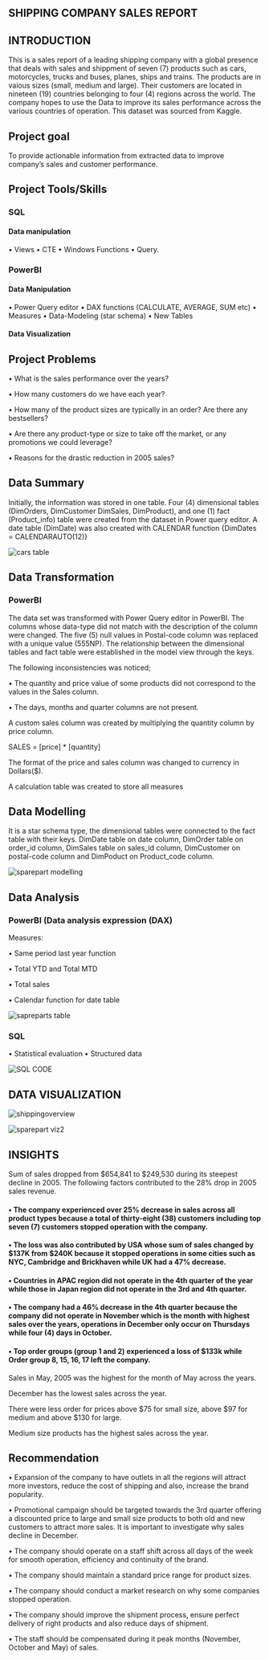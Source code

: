 ## SHIPPING COMPANY SALES REPORT
## INTRODUCTION
This is a sales report of a leading shipping company with a global presence that deals with sales and shippment of seven (7) products such as cars, motorcycles, trucks and buses, planes, ships and trains. The products are in vaious sizes (small, medium and large). Their customers are located in nineteen (19) countries belonging to four (4) regions across the world. The company hopes to use the Data to improve its sales performance across the various countries of operation. This dataset was sourced from Kaggle.

## Project goal
To provide actionable information from extracted data to improve company’s sales and customer performance.

## Project Tools/Skills
### SQL 
#### Data manipulation 
•	Views
•	CTE
•	Windows Functions
•	Query.
### PowerBI
#### Data Manipulation
•	Power Query editor
•	DAX functions (CALCULATE, AVERAGE, SUM etc)
•	Measures
•	Data-Modeling (star schema)
•	New Tables
#### Data Visualization

## Project Problems
•	What is the sales performance over the years?

•	How many customers do we have each year?

•	How many of the product sizes are typically in an order? Are there any bestsellers?

•	Are there any product-type or size to take off the market, or any promotions we could leverage?

•	Reasons for the drastic reduction in 2005 sales?
## Data Summary
Initially, the information was stored in one table. Four (4) dimensional tables (DimOrders, DimCustomer DimSales, DimProduct), and one (1) fact (Product_info) table were created from the dataset in Power query editor. 
A date table (DimDate) was also created with CALENDAR function {DimDates = CALENDARAUTO(12)}

![cars table](https://github.com/DeesAnalytics/Shipping-Agency/assets/124782621/e1eac500-bfce-4d7d-bc62-81f56e8d2bf6)

## Data Transformation
### PowerBI
The data set was transformed with Power Query editor in PowerBI. The columns whose data-type did not match with the description of the column were changed. The five (5) null values in Postal-code column was replaced with a unique value (555NP). The relationship between the dimensional tables and fact table were established in the model view through the keys.

The following inconsistencies was noticed;

•	The quantity and price value of some products did not correspond to the values in the Sales column.

•	The days, months and quarter columns are not present.

A custom sales column was created by multiplying the quantity column by price column.

SALES  = [price] * [quantity]

The format of the price and sales column was changed to currency in Dollars($).

A calculation table was created to store all measures


## Data Modelling
It is a star schema type, the dimensional tables were connected to the fact table with their keys. DimDate table on date column, DimOrder table on order_id column, DimSales table on sales_id column, DimCustomer on postal-code column and DimPoduct on Product_code column.

![sparepart modelling](https://github.com/DeesAnalytics/Shipping-Agency/assets/124782621/ee4385ff-ec96-4399-aebb-f19b8cc0ef82)

## Data Analysis
### PowerBI (Data analysis expression (DAX) 

Measures:

•	Same period last year function

•	Total YTD and Total MTD

•	Total sales

•	Calendar function for date table

![sapreparts table](https://github.com/DeesAnalytics/Shipping-Agency/assets/124782621/a796cf42-56a1-4838-9b75-b80f12c0ab11)

### SQL 
•	Statistical evaluation
•	Structured data


![SQL CODE](https://github.com/DeesAnalytics/Shipping-Agency/assets/124782621/f22a5952-e907-4a86-a6dc-20e9885ad2bc)

## DATA VISUALIZATION
![shippingoverview](https://github.com/DeesAnalytics/Shipping-Agency/assets/124782621/d50485e3-790e-4aca-a937-5207e739a532)

![sparepart viz2](https://github.com/DeesAnalytics/Shipping-Agency/assets/124782621/e9499d92-cee0-4819-87f8-db0db72cdf5a)

## INSIGHTS

Sum of sales dropped from $654,841 to $249,530 during its steepest decline in 2005. The following factors contributed to the 28% drop in 2005 sales revenue.

#### •	The company experienced over 25% decrease in sales across all product types because a total of thirty-eight (38) customers including top seven (7) customers stopped operation with the company.
#### •	The loss was also contributed by USA whose sum of sales changed by $137K from $240K because it stopped operations in some cities such as NYC, Cambridge and Brickhaven while UK had a 47% decrease.
#### •	Countries in APAC region did not operate in the 4th quarter of the year while those in Japan region did not operate in the 3rd and 4th quarter.
#### •	The company had a 46% decrease in the 4th quarter because the company did not operate in November which is the month with highest sales over the years, operations in December only occur on Thursdays while four (4) days in October.
#### •	Top order groups (group 1 and 2) experienced a loss of $133k while Order group 8, 15, 16, 17  left the company.

Sales in May, 2005 was the highest for the month of May across the years.

December has the lowest sales across the year.

There were less order for prices above $75 for small size, above $97 for medium and above $130 for large.

Medium size products has the highest sales across the year.

## Recommendation

•	Expansion of the company to have outlets in all the regions will attract more investors, reduce the cost of shipping and also, increase the brand popularity.

•	Promotional campaign should be targeted towards the 3rd quarter offering a discounted price to large and small size products to both old and new customers to attract more sales. It is important to investigate why sales decline in December.

•	The company should operate on a staff shift across all days of the week for smooth operation, efficiency and continuity of the brand.

•	The company should maintain a standard price range for product sizes.

•	The company should conduct a market research on why some companies stopped operation.

•	The company should improve the shipment process, ensure perfect delivery of right products and also reduce days of shipment.

•	The staff should be compensated during it peak months (November, October and May) of sales.



